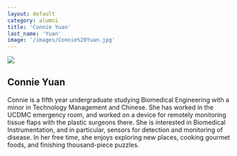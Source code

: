 ```yaml
---
layout: default
category: alumni
title: 'Connie Yuan'
last_name: 'Yuan'
image: '/images/Connie%20Yuan.jpg'
---
```


<img src="{{ page.image }}">

<h2 class="team-title">Connie Yuan</h2>
<h4 class="team-position"></h4>
<p>Connie is a fifth year undergraduate studying Biomedical Engineering with a minor in Technology Management and Chinese. She has worked in the UCDMC emergency room, and worked on a device for remotely monitoring tissue flaps with the plastic surgeons there. She is interested in Biomedical Instrumentation, and in particular, sensors for detection and monitoring of disease. In her free time, she enjoys exploring new places, cooking gourmet foods, and finishing thousand-piece puzzles.</p>
<ul class="team-member-other-info"></ul>
